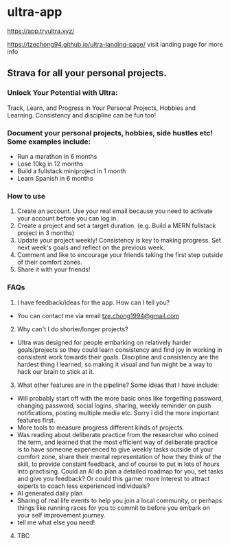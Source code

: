 # ultra-app

https://app.tryultra.xyz/

https://tzechong94.github.io/ultra-landing-page/ visit landing page for more info

## Strava for all your personal projects.
### Unlock Your Potential with Ultra:
Track, Learn, and Progress in Your Personal Projects, Hobbies and Learning. Consistency and discipline can be fun too!

### Document your personal projects, hobbies, side hustles etc! Some examples include:
- Run a marathon in 6 months
- Lose 10kg in 12 months
- Build a fullstack miniproject in 1 month
- Learn Spanish in 6 months

### How to use
1. Create an account. Use your real email because you need to activate your account before you can log in.
2. Create a project and set a target duration. (e.g. Build a MERN fullstack project in 3 months)
3. Update your project weekly! Consistency is key to making progress. Set next week's goals and reflect on the previous week.
4. Comment and like to encourage your friends taking the first step outside of their comfort zones. 
5. Share it with your friends!


### FAQs
1. I have feedback/ideas for the app. How can I tell you? 
- You can contact me via email tze.chong1994@gmail.com

2. Why can't I do shorter/longer projects? 
- Ultra was designed for people embarking on relatively harder goals/projects so they could learn consistency and find joy in working in consistent work towards their goals. Discipline and consistency are the hardest thing I learned, so making it visual and fun might be a way to hack our brain to stick at it.

3. What other features are in the pipeline?
Some ideas that I have include:
- Will probably start off with the more basic ones like forgetting password, changing password, social logins, sharing, weekly reminder on push notifications, posting multiple media etc. Sorry i did the more important features first. 
- More tools to measure progress different kinds of projects.
- Was reading about deliberate practice from the researcher who coined the term, and learned that the most efficient way of deliberate practice is to have someone experienced to give weekly tasks outside of your comfort zone, share their mental representation of how they think of the skill, to provide constant feedback, and of course to put in lots of hours into practising. Could an AI do plan a detailed roadmap for you, set tasks and give you feedback? Or could this garner more interest to attract experts to coach less experienced individuals? 
- AI generated daily plan
- Sharing of real life events to help you join a local community, or perhaps things like running races for you to commit to before you embark on your self improvement journey.
- tell me what else you need!

4. TBC

